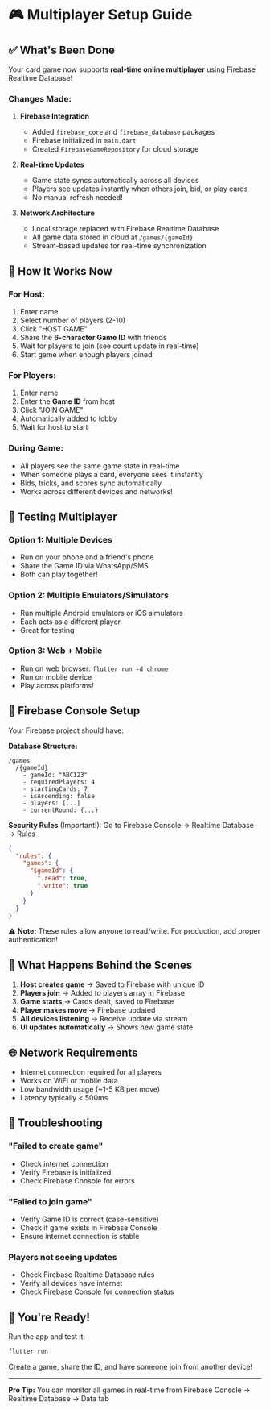 # 🎮 Multiplayer Setup Guide

## ✅ What's Been Done

Your card game now supports **real-time online multiplayer** using Firebase Realtime Database!

### Changes Made:

1. **Firebase Integration**
   - Added `firebase_core` and `firebase_database` packages
   - Firebase initialized in `main.dart`
   - Created `FirebaseGameRepository` for cloud storage

2. **Real-time Updates**
   - Game state syncs automatically across all devices
   - Players see updates instantly when others join, bid, or play cards
   - No manual refresh needed!

3. **Network Architecture**
   - Local storage replaced with Firebase Realtime Database
   - All game data stored in cloud at `/games/{gameId}`
   - Stream-based updates for real-time synchronization

## 🚀 How It Works Now

### For Host:
1. Enter name
2. Select number of players (2-10)
3. Click "HOST GAME"
4. Share the **6-character Game ID** with friends
5. Wait for players to join (see count update in real-time)
6. Start game when enough players joined

### For Players:
1. Enter name
2. Enter the **Game ID** from host
3. Click "JOIN GAME"
4. Automatically added to lobby
5. Wait for host to start

### During Game:
- All players see the same game state in real-time
- When someone plays a card, everyone sees it instantly
- Bids, tricks, and scores sync automatically
- Works across different devices and networks!

## 📱 Testing Multiplayer

### Option 1: Multiple Devices
- Run on your phone and a friend's phone
- Share the Game ID via WhatsApp/SMS
- Both can play together!

### Option 2: Multiple Emulators/Simulators
- Run multiple Android emulators or iOS simulators
- Each acts as a different player
- Great for testing

### Option 3: Web + Mobile
- Run on web browser: `flutter run -d chrome`
- Run on mobile device
- Play across platforms!

## 🔧 Firebase Console Setup

Your Firebase project should have:

**Database Structure:**
```
/games
  /{gameId}
    - gameId: "ABC123"
    - requiredPlayers: 4
    - startingCards: 7
    - isAscending: false
    - players: [...]
    - currentRound: {...}
```

**Security Rules** (Important!):
Go to Firebase Console → Realtime Database → Rules

```json
{
  "rules": {
    "games": {
      "$gameId": {
        ".read": true,
        ".write": true
      }
    }
  }
}
```

⚠️ **Note:** These rules allow anyone to read/write. For production, add proper authentication!

## 🎯 What Happens Behind the Scenes

1. **Host creates game** → Saved to Firebase with unique ID
2. **Players join** → Added to players array in Firebase
3. **Game starts** → Cards dealt, saved to Firebase
4. **Player makes move** → Firebase updated
5. **All devices listening** → Receive update via stream
6. **UI updates automatically** → Shows new game state

## 🌐 Network Requirements

- Internet connection required for all players
- Works on WiFi or mobile data
- Low bandwidth usage (~1-5 KB per move)
- Latency typically < 500ms

## 🐛 Troubleshooting

### "Failed to create game"
- Check internet connection
- Verify Firebase is initialized
- Check Firebase Console for errors

### "Failed to join game"
- Verify Game ID is correct (case-sensitive)
- Check if game exists in Firebase Console
- Ensure internet connection is stable

### Players not seeing updates
- Check Firebase Realtime Database rules
- Verify all devices have internet
- Check Firebase Console for connection status

## 🎉 You're Ready!

Run the app and test it:
```bash
flutter run
```

Create a game, share the ID, and have someone join from another device!

---

**Pro Tip:** You can monitor all games in real-time from Firebase Console → Realtime Database → Data tab
